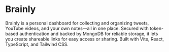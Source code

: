 # Brainly
Brainly is a personal dashboard for collecting and organizing tweets, YouTube videos, and your own notes—all in one place. Secured with token-based authentication and backed by MongoDB for reliable storage, it lets you create shareable links for easy access or sharing. Built with Vite, React, TypeScript, and Tailwind CSS.
